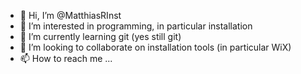 - 👋 Hi, I’m @MatthiasRInst
- 👀 I’m interested in programming, in particular installation
- 🌱 I’m currently learning git (yes still git)
- 💞️ I’m looking to collaborate on installation tools (in particular WiX)
- 📫 How to reach me ...

<!---
MatthiasRInst/MatthiasRInst is a ✨ special ✨ repository because its `README.md` (this file) appears on your GitHub profile.
You can click the Preview link to take a look at your changes.
--->

